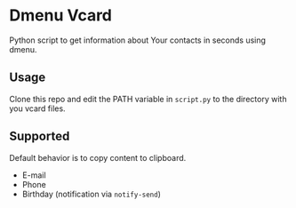 # Dmenu Vcard

Python script to get information about Your contacts in seconds using dmenu.

## Usage

Clone this repo and edit the PATH variable in `script.py` to the directory with you vcard files.

## Supported

Default behavior is to copy content to clipboard.

- E-mail
- Phone
- Birthday (notification via `notify-send`)
